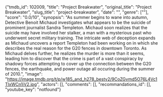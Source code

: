 {"tmdb_id": 102009, "title": "Project Breakwater", "original_title": "Project Breakwater", "slug_title": "project-breakwater", "date": "", "genre": [""], "score": "0.0/10", "synopsis": "As summer begins to wane into autumn, Detective Benoit Michaud investigates what appears to be the suicide of prominent journalist Sandra Templeton. Michaud soon realizes that the suicide may have involved her stalker, a man with a mysterious past who underwent secret military training. The intricate web of deception expands as Michaud uncovers a report Templeton had been working on in which she describes the real reason for the G20 fences in downtown Toronto. As Michaud delves further, he realizes the murder is more than it seems, leading him to discover that the crime is part of a vast conspiracy by shadowy forces attempting to cover up the connection between the G20 fences, the earthquake, and power outage all occuring during the summer of 2010.", "image": "https://image.tmdb.org/t/p/w185_and_h278_bestv2/9CoZGvmd5O76L4Vc1TlxWCn1iV2.jpg", "actors": [], "comments": [], "recommandations_id": [], "youtube_key": "notfound"}